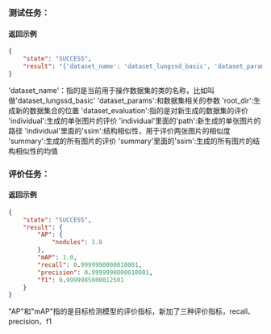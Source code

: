 ### 测试任务：
#### 返回示例
```json
{
    "state": "SUCCESS",
    "result": "{'dataset_name': 'dataset_lungssd_basic', 'dataset_params': {'root_dir': 'test/tmp_out/16414412678433142'}, 'dataset_evaluation': {'individual': [{'path': '791.jpg', 'root_path': 'datasets/test_dataset_lung_ssd_1', 'ssim': 0.9593725245980252}], 'summary': {'ssim': 0.9593725245980252}}}"
}
```
'dataset_name'：指的是当前用于操作数据集的类的名称，比如叫做'dataset_lungssd_basic'
'dataset_params':和数据集相关的参数
'root_dir':生成新的数据集合的位置
'dataset_evaluation':指的是对新生成的数据集的评价
'individual':生成的单张图片的评价
'individual'里面的'path':新生成的单张图片的路径
'individual'里面的'ssim':结构相似性，用于评价两张图片的相似度
'summary':生成的所有图片的评价
'summary'里面的'ssim':生成的所有图片的结构相似性的均值
### 评价任务：
#### 返回示例
```json
{
    "state": "SUCCESS",
    "result": {
        "AP": {
            "nodules": 1.0
        },
        "mAP": 1.0,
        "recall": 0.9999990000010001,
        "precision": 0.9999990000010001,
        "f1": 0.9999985000012501
    }
}
```
"AP"和"mAP"指的是目标检测模型的评价指标，新加了三种评价指标，recall、precision、f1